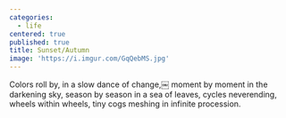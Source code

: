 ```yaml
---
categories:
  - life
centered: true
published: true
title: Sunset/Autumn
image: 'https://i.imgur.com/GqQebMS.jpg'
---
```

Colors roll by,
in a slow dance of change,￼
moment by moment 
in the darkening sky,
season by season 
in a sea of leaves,
cycles neverending, 
wheels within wheels, 
tiny cogs meshing
in infinite procession.
